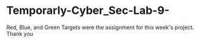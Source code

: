 # Temporarly-Cyber_Sec-Lab-9-
Red, Blue, and Green Targets were the assignment for this week's project. Thank you
